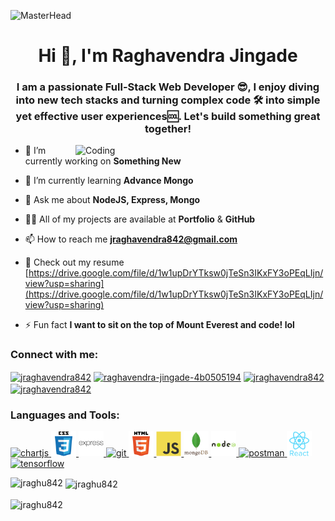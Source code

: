 ![MasterHead](https://github.com/JRaghu842/offbeat-jeans-3946/blob/main/images/working-remotely-1.png)
<h1 align="center">Hi 👋, I'm Raghavendra Jingade</h1>
<h3 align="center">I am a passionate Full-Stack Web Developer 😎, I enjoy diving into new tech stacks and turning complex code 🛠 into simple yet effective user experiences🆒. Let's build something great together!</h3>
<img align="right" alt="Coding" width="400" src="https://www.sarvika.com/wp-content/uploads/2021/03/Backend-Developer-Python-GIF-Dribble.gif">





- 🔭 I’m currently working on **Something New**

- 🌱 I’m currently learning **Advance Mongo**

- 💬 Ask me about **NodeJS, Express, Mongo**

- 👨‍💻 All of my projects are available at **Portfolio** & **GitHub**

- 📫 How to reach me **jraghavendra842@gmail.com**

- 📄 Check out my resume [https://drive.google.com/file/d/1w1upDrYTksw0jTeSn3IKxFY3oPEqLIjn/view?usp=sharing](https://drive.google.com/file/d/1w1upDrYTksw0jTeSn3IKxFY3oPEqLIjn/view?usp=sharing)

- ⚡ Fun fact **I want to sit on the top of Mount Everest and code! lol**

<h3 align="left">Connect with me:</h3>
<p align="left">
<a href="https://twitter.com/jraghavendra842" target="blank"><img align="center" src="https://raw.githubusercontent.com/rahuldkjain/github-profile-readme-generator/master/src/images/icons/Social/twitter.svg" alt="jraghavendra842" height="30" width="40" /></a>
<a href="https://linkedin.com/in/raghavendra-jingade-4b0505194" target="blank"><img align="center" src="https://raw.githubusercontent.com/rahuldkjain/github-profile-readme-generator/master/src/images/icons/Social/linked-in-alt.svg" alt="raghavendra-jingade-4b0505194" height="30" width="40" /></a>
<a href="https://www.hackerrank.com/jraghavendra842" target="blank"><img align="center" src="https://raw.githubusercontent.com/rahuldkjain/github-profile-readme-generator/master/src/images/icons/Social/hackerrank.svg" alt="jraghavendra842" height="30" width="40" /></a>
<a href="https://www.leetcode.com/jraghavendra842" target="blank"><img align="center" src="https://raw.githubusercontent.com/rahuldkjain/github-profile-readme-generator/master/src/images/icons/Social/leet-code.svg" alt="jraghavendra842" height="30" width="40" /></a>
</p>

<h3 align="left">Languages and Tools:</h3>
<p align="left"> <a href="https://www.chartjs.org" target="_blank" rel="noreferrer"> <img src="https://www.chartjs.org/media/logo-title.svg" alt="chartjs" width="40" height="40"/> </a> <a href="https://www.w3schools.com/css/" target="_blank" rel="noreferrer"> <img src="https://raw.githubusercontent.com/devicons/devicon/master/icons/css3/css3-original-wordmark.svg" alt="css3" width="40" height="40"/> </a> <a href="https://expressjs.com" target="_blank" rel="noreferrer"> <img src="https://raw.githubusercontent.com/devicons/devicon/master/icons/express/express-original-wordmark.svg" alt="express" width="40" height="40"/> </a> <a href="https://git-scm.com/" target="_blank" rel="noreferrer"> <img src="https://www.vectorlogo.zone/logos/git-scm/git-scm-icon.svg" alt="git" width="40" height="40"/> </a> <a href="https://www.w3.org/html/" target="_blank" rel="noreferrer"> <img src="https://raw.githubusercontent.com/devicons/devicon/master/icons/html5/html5-original-wordmark.svg" alt="html5" width="40" height="40"/> </a> <a href="https://developer.mozilla.org/en-US/docs/Web/JavaScript" target="_blank" rel="noreferrer"> <img src="https://raw.githubusercontent.com/devicons/devicon/master/icons/javascript/javascript-original.svg" alt="javascript" width="40" height="40"/> </a> <a href="https://www.mongodb.com/" target="_blank" rel="noreferrer"> <img src="https://raw.githubusercontent.com/devicons/devicon/master/icons/mongodb/mongodb-original-wordmark.svg" alt="mongodb" width="40" height="40"/> </a> <a href="https://nodejs.org" target="_blank" rel="noreferrer"> <img src="https://raw.githubusercontent.com/devicons/devicon/master/icons/nodejs/nodejs-original-wordmark.svg" alt="nodejs" width="40" height="40"/> </a> <a href="https://postman.com" target="_blank" rel="noreferrer"> <img src="https://www.vectorlogo.zone/logos/getpostman/getpostman-icon.svg" alt="postman" width="40" height="40"/> </a> <a href="https://reactjs.org/" target="_blank" rel="noreferrer"> <img src="https://raw.githubusercontent.com/devicons/devicon/master/icons/react/react-original-wordmark.svg" alt="react" width="40" height="40"/> </a> <a href="https://www.tensorflow.org" target="_blank" rel="noreferrer"> <img src="https://www.vectorlogo.zone/logos/tensorflow/tensorflow-icon.svg" alt="tensorflow" width="40" height="40"/> </a> </p>

<p><img align="left" src="https://github-readme-stats.vercel.app/api/top-langs?username=jraghu842&show_icons=true&locale=en&layout=compact" alt="jraghu842" /></p>

<p>&nbsp;<img align="center" src="https://github-readme-stats.vercel.app/api?username=jraghu842&show_icons=true&locale=en" alt="jraghu842" /></p>

<p><img align="center" src="https://github-readme-streak-stats.herokuapp.com/?user=jraghu842&" alt="jraghu842" /></p>
